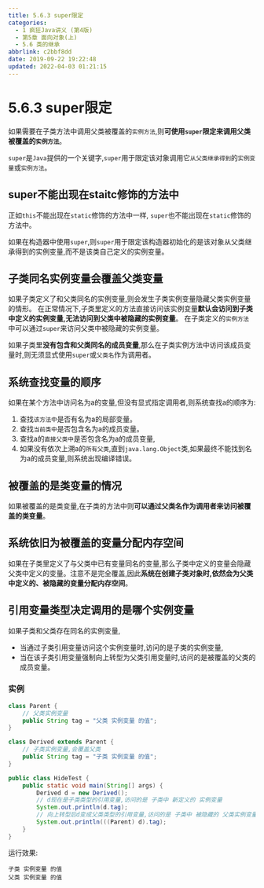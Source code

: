 ```yaml
---
title: 5.6.3 super限定
categories: 
  - 1 疯狂Java讲义 (第4版)
  - 第5章 面向对象(上)
  - 5.6 类的继承
abbrlink: c2bbf8dd
date: 2019-09-22 19:22:48
updated: 2022-04-03 01:21:15
---
```

# 5.6.3 super限定 #
如果需要在子类方法中调用父类被覆盖的`实例方法`,则**可使用`super`限定来调用父类被覆盖的`实例方法`**。

`super`是`Java`提供的一个关键字,`super`用于限定该对象调用它`从父类继承得到`的`实例变量`或`实例方法`。
## super不能出现在staitc修饰的方法中 ##
正如`this`不能出现在`static`修饰的方法中一样, `super`也不能出现在`static`修饰的方法中。

如果在构造器中使用`super`,则`super`用于限定该构造器初始化的是该对象从父类继承得到的实例变量,而不是该类自己定义的实例变量。
## 子类同名实例变量会覆盖父类变量 ##
如果子类定义了和父类同名的实例变量,则会发生子类实例变量隐藏父类实例变量的情形。
在正常情况下,子类里定义的方法直接访问该实例变量**默认会访问到子类中定义的实例变量,无法访问到父类中被隐藏的实例变量**。
在子类定义的`实例方法`中可以通过`super`来访问父类中被隐藏的实例变量。

如果子类里**没有包含和父类同名的成员变量**,那么在子类实例方法中访问该成员变量时,则无须显式使用`super`或`父类名`作为调用者。

## 系统查找变量的顺序 ##
如果在某个方法中访问名为a的变量,但没有显式指定调用者,则系统查找a的顺序为:
1. 查找`该方法中`是否有名为a的局部变量。
2. 查找`当前类中`是否包含名为a的成员变量。
3. 查找a的`直接父类中`是否包含名为a的成员变量,
4. 如果没有依次上溯a的`所有父类`,直到`java.lang.Object`类,如果最终不能找到名为a的成员变量,则系统出现编译错误。

## 被覆盖的是类变量的情况 ##
如果被覆盖的是类变量,在子类的方法中则**可以通过父类名作为调用者来访问被覆盖的类变量**。

## 系统依旧为被覆盖的变量分配内存空间 ##
如果在子类里定义了与父类中已有变量同名的变量,那么子类中定义的变量会隐藏父类中定义的变量。注意不是完全覆盖,因此**系统在创建子类对象时,依然会为父类中定义的、被隐藏的变量分配内存空间**。

## 引用变量类型决定调用的是哪个实例变量 ##
如果子类和父类存在同名的实例变量,
- 当通过子类引用变量访问这个实例变量时,访问的是子类的实例变量,
- 当在该子类引用变量强制向上转型为父类引用变量时,访问的是被覆盖的父类的成员变量。

### 实例 ###
```java
class Parent {
    // 父类实例变量
    public String tag = "父类 实例变量 的值";
}

class Derived extends Parent {
    // 子类实例变量,会覆盖父类
    public String tag = "子类 实例变量 的值";
}

public class HideTest {
    public static void main(String[] args) {
        Derived d = new Derived();
        // d现在是子类类型的引用变量,访问的是 子类中 新定义的 实例变量
        System.out.println(d.tag);
        // 向上转型后d变成父类类型的引用变量,访问的是 子类中 被隐藏的 父类实例变量
        System.out.println(((Parent) d).tag);
    }
}
```
运行效果:
```
子类 实例变量 的值
父类 实例变量 的值
```


